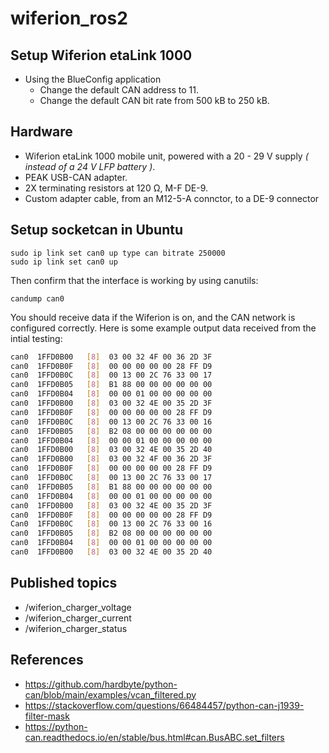 # wiferion_ros2

## Setup Wiferion etaLink 1000
- Using the BlueConfig application
  - Change the default CAN address to 11.
  - Change the default CAN bit rate from 500 kB to 250 kB.

## Hardware
* Wiferion etaLink 1000 mobile unit, powered with a 20 - 29 V supply _( instead of a 24 V LFP battery )_.
* PEAK USB-CAN adapter.
* 2X terminating resistors at 120 Ω, M-F DE-9.
* Custom adapter cable, from an M12-5-A connctor, to a DE-9 connector

## Setup socketcan in Ubuntu
```
sudo ip link set can0 up type can bitrate 250000
sudo ip link set can0 up
```

Then confirm that the interface is working by using canutils:
```
candump can0
```

You should receive data if the Wiferion is on, and the CAN network is configured correctly.
Here is some example output data received from the intial testing:

```bash
can0  1FFD0B00   [8]  03 00 32 4F 00 36 2D 3F
can0  1FFD0B0F   [8]  00 00 00 00 00 28 FF D9
can0  1FFD0B0C   [8]  00 13 00 2C 76 33 00 17
can0  1FFD0B05   [8]  B1 88 00 00 00 00 00 00
can0  1FFD0B04   [8]  00 00 01 00 00 00 00 00
can0  1FFD0B00   [8]  03 00 32 4E 00 35 2D 3F
can0  1FFD0B0F   [8]  00 00 00 00 00 28 FF D9
can0  1FFD0B0C   [8]  00 13 00 2C 76 33 00 16
can0  1FFD0B05   [8]  B2 08 00 00 00 00 00 00
can0  1FFD0B04   [8]  00 00 01 00 00 00 00 00
can0  1FFD0B00   [8]  03 00 32 4E 00 35 2D 40
can0  1FFD0B00   [8]  03 00 32 4F 00 36 2D 3F
can0  1FFD0B0F   [8]  00 00 00 00 00 28 FF D9
can0  1FFD0B0C   [8]  00 13 00 2C 76 33 00 17
can0  1FFD0B05   [8]  B1 88 00 00 00 00 00 00
can0  1FFD0B04   [8]  00 00 01 00 00 00 00 00
can0  1FFD0B00   [8]  03 00 32 4E 00 35 2D 3F
can0  1FFD0B0F   [8]  00 00 00 00 00 28 FF D9
Can0  1FFD0B0C   [8]  00 13 00 2C 76 33 00 16
can0  1FFD0B05   [8]  B2 08 00 00 00 00 00 00
can0  1FFD0B04   [8]  00 00 01 00 00 00 00 00
can0  1FFD0B00   [8]  03 00 32 4E 00 35 2D 40
```

## Published topics

- /wiferion_charger_voltage
- /wiferion_charger_current
- /wiferion_charger_status

## References

- https://github.com/hardbyte/python-can/blob/main/examples/vcan_filtered.py
- https://stackoverflow.com/questions/66484457/python-can-j1939-filter-mask
- https://python-can.readthedocs.io/en/stable/bus.html#can.BusABC.set_filters